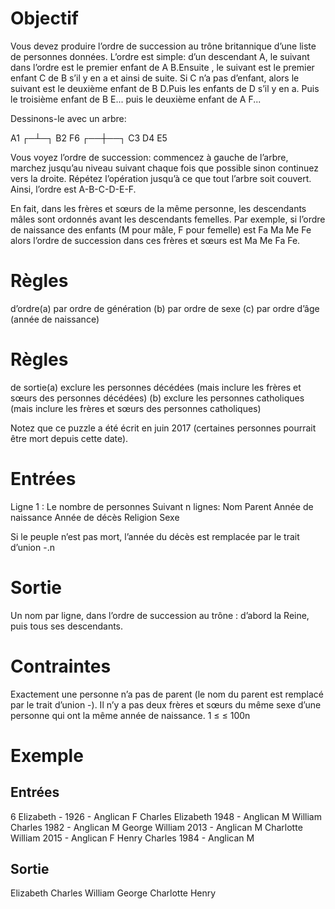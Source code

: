 <h1>Objectif</h1>
Vous devez produire l’ordre de succession au trône britannique d’une liste de personnes données.
L’ordre est simple:
d’un descendant A, le suivant dans l’ordre est le premier enfant de A B.Ensuite
, le suivant est le premier enfant C de B s’il y en a et ainsi de suite.
Si C n’a pas d’enfant, alors le suivant est le deuxième enfant de B D.Puis
les enfants de D s’il y en a. Puis le troisième enfant de B E... puis le deuxième enfant de A F...

Dessinons-le avec un arbre:

 A1
 ┌─┴─┐
 B2 F6
 ┌──┼──┐
 C3 D4 E5


Vous voyez l’ordre de succession: commencez à gauche de l’arbre, marchez jusqu’au niveau suivant chaque fois que possible sinon continuez vers la droite. Répétez l’opération jusqu’à ce que tout l’arbre soit couvert.
Ainsi, l’ordre est A-B-C-D-E-F.

En fait, dans les frères et sœurs de la même personne, les descendants mâles sont ordonnés avant les descendants femelles. Par exemple, si l’ordre de naissance des enfants (M pour mâle, F pour femelle) est Fa Ma Me Fe alors l’ordre de succession dans ces frères et sœurs est Ma Me Fa Fe.

<h1>Règles</h1>
d’ordre(a) par ordre de génération
(b) par ordre de sexe
(c) par ordre d’âge (année de naissance)

<h1>Règles</h1>
de sortie(a) exclure les personnes décédées (mais inclure les frères et sœurs des personnes décédées)
(b) exclure les personnes catholiques (mais inclure les frères et sœurs des personnes catholiques)

Notez que ce puzzle a été écrit en juin 2017 (certaines personnes pourrait être mort depuis cette date).

<h1>Entrées</h1>
Ligne 1 : Le nombre de personnes
Suivant n lignes: Nom Parent Année de naissance Année de décès Religion Sexe

Si le peuple n’est pas mort, l’année du décès est remplacée par le trait d’union -.n
<h1>Sortie</h1>
Un nom par ligne, dans l’ordre de succession au trône : d’abord la Reine, puis tous ses descendants.
<h1>Contraintes</h1>
Exactement une personne n’a pas de parent (le nom du parent est remplacé par le trait d’union -).
Il n’y a pas deux frères et sœurs du même sexe d’une personne qui ont la même année de naissance.
1 ≤ ≤ 100n
<h1>Exemple</h1>
<h2>Entrées</h2>
6
Elizabeth - 1926 - Anglican F
Charles Elizabeth 1948 - Anglican M
William Charles 1982 - Anglican M
George William 2013 - Anglican M
Charlotte William 2015 - Anglican F
Henry Charles 1984 - Anglican M
<h2>Sortie</h2>
Elizabeth
Charles
William
George
Charlotte
Henry
